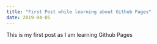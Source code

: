 ```yaml
---
title: "First Post while learning about Github Pages"
date: 2019-04-05
---
```


This is my first post as I am learning Github Pages
